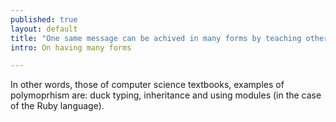 ```yaml
---
published: true
layout: default
title: "One same message can be achived in many forms by teaching others a common behavior, by learning behavior from your ancestors, and by borrowing behavior through others."
intro: On having many forms

---
```


In other words, those of computer science textbooks, examples of polymoprhism are: duck typing, inheritance and using modules \(in the case of the Ruby language\).
